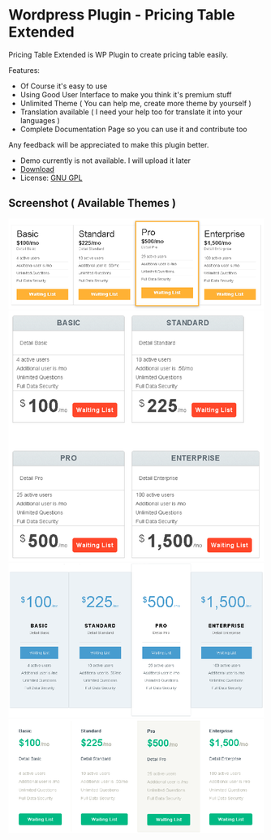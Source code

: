 # Wordpress Plugin - Pricing Table Extended

Pricing Table Extended is WP Plugin to create pricing table easily.

Features:
* Of Course it's easy to use
* Using Good User Interface to make you think it's premium stuff
* Unlimited Theme ( You can help me, create more theme by yourself )
* Translation available ( I need your help too for translate it into your languages )
* Complete Documentation Page so you can use it and contribute too

Any feedback will be appreciated to make this plugin better.

* Demo currently is not available. I will upload it later
* [Download](https://github.com/joko-wandiro/phc-pricing-table)
* License: [GNU GPL](http://www.gnu.org/licenses/gpl-3.0.txt)

## Screenshot ( Available Themes )
![Notableapp](theme/notableapp/preview.png)
![Pyconic](theme/pyconic/preview.png)
![Shopify](theme/shopify/preview.png)
![Sort](theme/sort/preview.png)